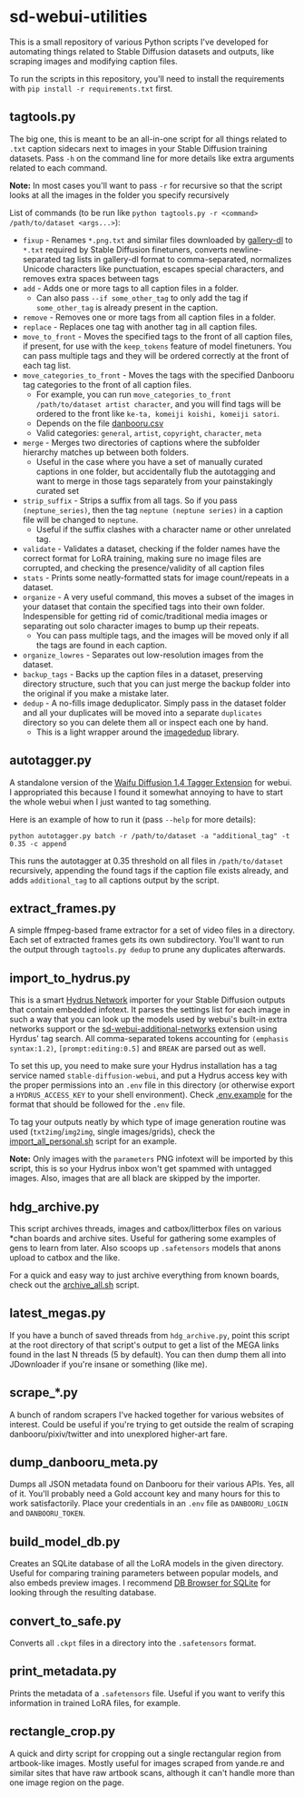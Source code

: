 # sd-webui-utilities

This is a small repository of various Python scripts I've developed for automating things related to Stable Diffusion datasets and outputs, like scraping images and modifying caption files.

To run the scripts in this repository, you'll need to install the requirements with `pip install -r requirements.txt` first.

## tagtools.py

The big one, this is meant to be an all-in-one script for all things related to `.txt` caption sidecars next to images in your Stable Diffusion training datasets. Pass `-h` on the command line for more details like extra arguments related to each command.

**Note:** In most cases you'll want to pass `-r` for recursive so that the script looks at all the images in the folder you specify recursively

List of commands (to be run like `python tagtools.py -r <command> /path/to/dataset <args...>`):

- `fixup` - Renames `*.png.txt` and similar files downloaded by [gallery-dl](https://github.com/mikf/gallery-dl) to `*.txt` required by Stable Diffusion finetuners, converts newline-separated tag lists in gallery-dl format to comma-separated, normalizes Unicode characters like punctuation, escapes special characters, and removes extra spaces between tags
- `add` - Adds one or more tags to all caption files in a folder.
  + Can also pass `--if some_other_tag` to only add the tag if `some_other_tag` is already present in the caption.
- `remove` - Removes one or more tags from all caption files in a folder.
- `replace` - Replaces one tag with another tag in all caption files.
- `move_to_front` - Moves the specified tags to the front of all caption files, if present, for use with the `keep_tokens` feature of model finetuners. You can pass multiple tags and they will be ordered correctly at the front of each tag list.
- `move_categories_to_front` - Moves the tags with the specified Danbooru tag categories to the front of all caption files.
  + For example, you can run `move_categories_to_front /path/to/dataset artist character`, and you will find tags will be ordered to the front like `ke-ta, komeiji koishi, komeiji satori`.
  + Depends on the file [danbooru.csv](https://github.com/arenatemp/sd-tagging-helper/blob/master/danbooru.csv)
  + Valid categories: `general`, `artist`, `copyright`, `character`, `meta`
- `merge` - Merges two directories of captions where the subfolder hierarchy matches up between both folders.
  + Useful in the case where you have a set of manually curated captions in one folder, but accidentally flub the autotagging and want to merge in those tags separately from your painstakingly curated set
- `strip_suffix` - Strips a suffix from all tags. So if you pass `(neptune_series)`, then the tag `neptune (neptune series)` in a caption file will be changed to `neptune`.
  + Useful if the suffix clashes with a character name or other unrelated tag.
- `validate` - Validates a dataset, checking if the folder names have the correct format for LoRA training, making sure no image files are corrupted, and checking the presence/validity of all caption files
- `stats` - Prints some neatly-formatted stats for image count/repeats in a dataset.
- `organize` - A very useful command, this moves a subset of the images in your dataset that contain the specified tags into their own folder. Indespensible for getting rid of comic/traditional media images or separating out solo character images to bump up their repeats.
  + You can pass multiple tags, and the images will be moved only if all the tags are found in each caption.
- `organize_lowres` - Separates out low-resolution images from the dataset.
- `backup_tags` - Backs up the caption files in a dataset, preserving directory structure, such that you can just merge the backup folder into the original if you make a mistake later.
- `dedup` - A no-fills image deduplicator. Simply pass in the dataset folder and all your duplicates will be moved into a separate `duplicates` directory so you can delete them all or inspect each one by hand.
  + This is a light wrapper around the [imagededup](https://github.com/idealo/imagededup) library.
  
## autotagger.py

A standalone version of the [Waifu Diffusion 1.4 Tagger Extension](https://github.com/toriato/stable-diffusion-webui-wd14-tagger) for webui. I appropriated this because I found it somewhat annoying to have to start the whole webui when I just wanted to tag something.

Here is an example of how to run it (pass `--help` for more details):

```
python autotagger.py batch -r /path/to/dataset -a "additional_tag" -t 0.35 -c append
```

This runs the autotagger at 0.35 threshold on all files in `/path/to/dataset` recursively, appending the found tags if the caption file exists already, and adds `additional_tag` to all captions output by the script.

## extract_frames.py

A simple ffmpeg-based frame extractor for a set of video files in a directory. Each set of extracted frames gets its own subdirectory. You'll want to run the output through `tagtools.py dedup` to prune any duplicates afterwards.

## import_to_hydrus.py

This is a smart [Hydrus Network](https://hydrusnetwork.github.io/hydrus/index.html) importer for your Stable Diffusion outputs that contain embedded infotext. It parses the settings list for each image in such a way that you can look up the models used by webui's built-in extra networks support or the [sd-webui-additional-networks](https://github.com/kohya-ss/sd-webui-additional-networks) extension using Hyrdus' tag search. All comma-separated tokens accounting for `(emphasis syntax:1.2)`, `[prompt:editing:0.5]` and `BREAK` are parsed out as well.

To set this up, you need to make sure your Hydrus installation has a tag service named `stable-diffusion-webui`, and put a Hydrus access key with the proper permissions into an `.env` file in this directory (or otherwise export a `HYDRUS_ACCESS_KEY` to your shell environment). Check [.env.example](./.env.example) for the format that should be followed for the `.env` file.

To tag your outputs neatly by which type of image generation routine was used (`txt2img`/`img2img`, single images/grids), check the [import_all_personal.sh](./import_all_personal.sh) script for an example.

**Note:** Only images with the `parameters` PNG infotext will be imported by this script, this is so your Hydrus inbox won't get spammed with untagged images. Also, images that are all black are skipped by the importer.

## hdg_archive.py

This script archives threads, images and catbox/litterbox files on various \*chan boards and archive sites. Useful for gathering some examples of gens to learn from later. Also scoops up `.safetensors` models that anons upload to catbox and the like.

For a quick and easy way to just archive everything from known boards, check out the [archive_all.sh](./archive_all.sh) script.

## latest_megas.py

If you have a bunch of saved threads from `hdg_archive.py`, point this script at the root directory of that script's output to get a list of the MEGA links found in the last N threads (5 by default). You can then dump them all into JDownloader if you're insane or something (like me).

## scrape_\*.py

A bunch of random scrapers I've hacked together for various websites of interest. Could be useful if you're trying to get outside the realm of scraping danbooru/pixiv/twitter and into unexplored higher-art fare.

## dump_danbooru_meta.py

Dumps all JSON metadata found on Danbooru for their various APIs. Yes, all of it. You'll probably need a Gold account key and many hours for this to work satisfactorily. Place your credentials in an `.env` file as `DANBOORU_LOGIN` and `DANBOORU_TOKEN`.

## build_model_db.py

Creates an SQLite database of all the LoRA models in the given directory. Useful for comparing training parameters between popular models, and also embeds preview images. I recommend [DB Browser for SQLite](https://github.com/sqlitebrowser/sqlitebrowser) for looking through the resulting database.

## convert_to_safe.py

Converts all `.ckpt` files in a directory into the `.safetensors` format.

## print_metadata.py

Prints the metadata of a `.safetensors` file. Useful if you want to verify this information in trained LoRA files, for example.

## rectangle_crop.py

A quick and dirty script for cropping out a single rectangular region from artbook-like images. Mostly useful for images scraped from yande.re and similar sites that have raw artbook scans, although it can't handle more than one image region on the page.
